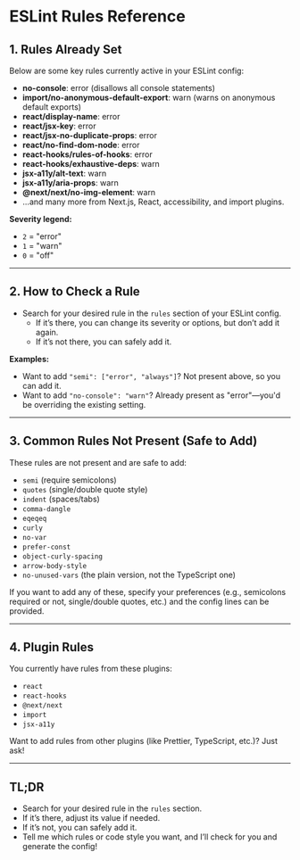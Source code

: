 # ESLint Rules Reference

## 1. Rules Already Set
Below are some key rules currently active in your ESLint config:

* **no-console**: error (disallows all console statements)
* **import/no-anonymous-default-export**: warn (warns on anonymous default exports)
* **react/display-name**: error
* **react/jsx-key**: error
* **react/jsx-no-duplicate-props**: error
* **react/no-find-dom-node**: error
* **react-hooks/rules-of-hooks**: error
* **react-hooks/exhaustive-deps**: warn
* **jsx-a11y/alt-text**: warn
* **jsx-a11y/aria-props**: warn
* **@next/next/no-img-element**: warn
* ...and many more from Next.js, React, accessibility, and import plugins.

**Severity legend:**
* `2` = "error"
* `1` = "warn"
* `0` = "off"

---

## 2. How to Check a Rule
* Search for your desired rule in the `rules` section of your ESLint config.
  * If it’s there, you can change its severity or options, but don’t add it again.
  * If it’s not there, you can safely add it.

**Examples:**
* Want to add `"semi": ["error", "always"]`? Not present above, so you can add it.
* Want to add `"no-console": "warn"`? Already present as "error"—you'd be overriding the existing setting.

---

## 3. Common Rules Not Present (Safe to Add)
These rules are not present and are safe to add:
* `semi` (require semicolons)
* `quotes` (single/double quote style)
* `indent` (spaces/tabs)
* `comma-dangle`
* `eqeqeq`
* `curly`
* `no-var`
* `prefer-const`
* `object-curly-spacing`
* `arrow-body-style`
* `no-unused-vars` (the plain version, not the TypeScript one)

If you want to add any of these, specify your preferences (e.g., semicolons required or not, single/double quotes, etc.) and the config lines can be provided.

---

## 4. Plugin Rules
You currently have rules from these plugins:
* `react`
* `react-hooks`
* `@next/next`
* `import`
* `jsx-a11y`

Want to add rules from other plugins (like Prettier, TypeScript, etc.)? Just ask!

---

## TL;DR
* Search for your desired rule in the `rules` section.
* If it’s there, adjust its value if needed.
* If it’s not, you can safely add it.
* Tell me which rules or code style you want, and I’ll check for you and generate the config!